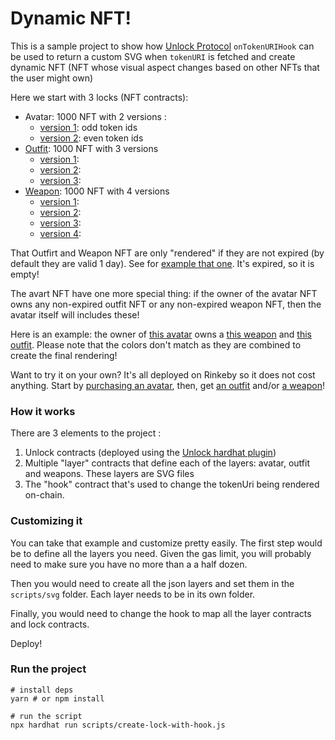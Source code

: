 # Dynamic NFT!

This is a sample project to show how [Unlock Protocol](https://unlock-protocol.com) `onTokenURIHook` can be used to return a custom SVG when `tokenURI` is fetched and create dynamic NFT (NFT whose visual aspect changes based on other NFTs that the user might own)

Here we start with 3 locks (NFT contracts):

- Avatar: 1000 NFT with 2 versions :
  - [version 1](https://testnets.opensea.io/assets/0x511db1691048a6b110f9050e2c98f7f13581ca5b/5): odd token ids
  - [version 2](https://testnets.opensea.io/assets/0x511db1691048a6b110f9050e2c98f7f13581ca5b/6): even token ids
- [Outfit](https://testnets.opensea.io/collection/outfit-lock-v3): 1000 NFT with 3 versions
  - [version 1](https://testnets.opensea.io/assets/0xd390fd23719e26e1596d45633654d5d81738ff5d/4):
  - [version 2](https://testnets.opensea.io/assets/0xd390fd23719e26e1596d45633654d5d81738ff5d/5):
  - [version 3](https://testnets.opensea.io/assets/0xd390fd23719e26e1596d45633654d5d81738ff5d/6):
- [Weapon](https://testnets.opensea.io/collection/weapon-lock-v3): 1000 NFT with 4 versions
  - [version 1](https://testnets.opensea.io/assets/0x095458d35ab742172a736cc5843f56a936baa935/1):
  - [version 2](https://testnets.opensea.io/assets/0x095458d35ab742172a736cc5843f56a936baa935/2):
  - [version 3](https://testnets.opensea.io/assets/0x095458d35ab742172a736cc5843f56a936baa935/3):
  - [version 4](https://testnets.opensea.io/assets/0x095458d35ab742172a736cc5843f56a936baa935/4):

That Outfirt and Weapon NFT are only "rendered" if they are not expired (by default they are valid 1 day). See for [example that one](https://testnets.opensea.io/assets/0x095458d35ab742172a736cc5843f56a936baa935/6). It's expired, so it is empty!

The avart NFT have one more special thing: if the owner of the avatar NFT owns any non-expired outfit NFT or any non-expired weapon NFT, then the avatar itself will includes these!

Here is an example: the owner of [this avatar](https://testnets.opensea.io/assets/0x511db1691048a6b110f9050e2c98f7f13581ca5b/3) owns a [this weapon](https://testnets.opensea.io/assets/0x095458d35ab742172a736cc5843f56a936baa935/1) and [this outfit](https://testnets.opensea.io/assets/0xd390fd23719e26e1596d45633654d5d81738ff5d/1). Please note that the colors don't match as they are combined to create the final rendering!

Want to try it on your own? It's all deployed on Rinkeby so it does not cost anything.
Start by [purchasing an avatar](https://app.unlock-protocol.com/checkout?paywallConfig=%7B%0A%20%20%22pessimistic%22%3A%20%22true%22%2C%0A%20%20%22locks%22%3A%20%7B%0A%20%20%20%20%220x511DB1691048A6B110f9050e2c98f7f13581CA5B%22%3A%20%7B%0A%20%20%20%20%20%20%22network%22%3A%204%2C%0A%20%20%20%20%20%20%22name%22%3A%20%22Avatar%22%0A%20%20%20%20%7D%0A%20%20%7D%2C%0A%20%20%22icon%22%3A%20%22%22%2C%0A%20%20%22messageToSign%22%3A%20%22%22%2C%0A%20%20%22callToAction%22%3A%20%7B%0A%20%20%20%20%22default%22%3A%20%22Get%20an%20avatar!%22%0A%20%20%7D%0A%7D), then, get [an outfit](https://app.unlock-protocol.com/checkout?paywallConfig=%7B%0A%20%20%22pessimistic%22%3A%20%22true%22%2C%0A%20%20%22locks%22%3A%20%7B%0A%20%20%20%20%220xd390fd23719e26e1596d45633654d5d81738ff5d%22%3A%20%7B%0A%20%20%20%20%20%20%22network%22%3A%204%2C%0A%20%20%20%20%20%20%22name%22%3A%20%22Outfit%22%0A%20%20%20%20%7D%0A%20%20%7D%2C%0A%20%20%22icon%22%3A%20%22%22%2C%0A%20%20%22messageToSign%22%3A%20%22%22%2C%0A%20%20%22callToAction%22%3A%20%7B%0A%20%20%20%20%22default%22%3A%20%22Get%20an%20outfit!%22%0A%20%20%7D%0A%7D) and/or [a weapon](https://app.unlock-protocol.com/checkout?paywallConfig=%7B%0A%20%20%22pessimistic%22%3A%20%22true%22%2C%0A%20%20%22locks%22%3A%20%7B%0A%20%20%20%20%220x095458d35ab742172a736cc5843f56a936baa935%22%3A%20%7B%0A%20%20%20%20%20%20%22network%22%3A%204%2C%0A%20%20%20%20%20%20%22name%22%3A%20%22Weapon%22%0A%20%20%20%20%7D%0A%20%20%7D%2C%0A%20%20%22icon%22%3A%20%22%22%2C%0A%20%20%22messageToSign%22%3A%20%22%22%2C%0A%20%20%22callToAction%22%3A%20%7B%0A%20%20%20%20%22default%22%3A%20%22Get%20an%20weapon!%22%0A%20%20%7D%0A%7D)!

### How it works

There are 3 elements to the project :

1. Unlock contracts (deployed using the [Unlock hardhat plugin](<[https://npmjs](https://www.npmjs.com/package/@unlock-protocol/hardhat-plugin)>))
2. Multiple "layer" contracts that define each of the layers: avatar, outfit and weapons. These layers are SVG files
3. The "hook" contract that's used to change the tokenUri being rendered on-chain.

### Customizing it

You can take that example and customize pretty easily.
The first step would be to define all the layers you need. Given the gas limit, you will probably need to make sure you have no more than a a half dozen.

Then you would need to create all the json layers and set them in the `scripts/svg` folder. Each layer needs to be in its own folder.

Finally, you would need to change the hook to map all the layer contracts and lock contracts.

Deploy!

### Run the project

```shell
# install deps
yarn # or npm install

# run the script
npx hardhat run scripts/create-lock-with-hook.js
```
